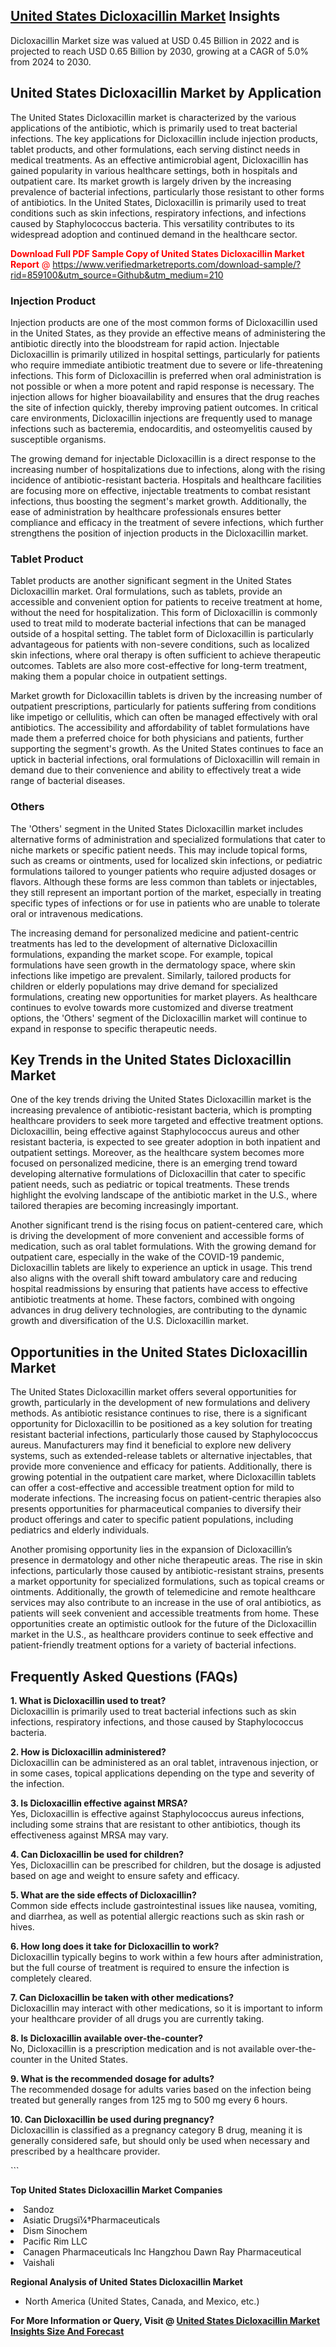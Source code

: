 <h2><a href="https://www.verifiedmarketreports.com/download-sample/?rid=859100&amp;utm_source=Github&amp;utm_medium=210" target="_blank">United States Dicloxacillin Market</a> Insights</h2><p>Dicloxacillin Market size was valued at USD 0.45 Billion in 2022 and is projected to reach USD 0.65 Billion by 2030, growing at a CAGR of 5.0% from 2024 to 2030.</p><p><h2>United States Dicloxacillin Market by Application</h2><p>The United States Dicloxacillin market is characterized by the various applications of the antibiotic, which is primarily used to treat bacterial infections. The key applications for Dicloxacillin include injection products, tablet products, and other formulations, each serving distinct needs in medical treatments. As an effective antimicrobial agent, Dicloxacillin has gained popularity in various healthcare settings, both in hospitals and outpatient care. Its market growth is largely driven by the increasing prevalence of bacterial infections, particularly those resistant to other forms of antibiotics. In the United States, Dicloxacillin is primarily used to treat conditions such as skin infections, respiratory infections, and infections caused by Staphylococcus bacteria. This versatility contributes to its widespread adoption and continued demand in the healthcare sector.<p><span class=""><span style="color: #ff0000;"><strong>Download Full PDF Sample Copy of United States Dicloxacillin Market Report</strong> @ </span><a href="https://www.verifiedmarketreports.com/download-sample/?rid=859100&amp;utm_source=Github&amp;utm_medium=210" target="_blank">https://www.verifiedmarketreports.com/download-sample/?rid=859100&amp;utm_source=Github&amp;utm_medium=210</a></span></p></p><h3>Injection Product</h3><p>Injection products are one of the most common forms of Dicloxacillin used in the United States, as they provide an effective means of administering the antibiotic directly into the bloodstream for rapid action. Injectable Dicloxacillin is primarily utilized in hospital settings, particularly for patients who require immediate antibiotic treatment due to severe or life-threatening infections. This form of Dicloxacillin is preferred when oral administration is not possible or when a more potent and rapid response is necessary. The injection allows for higher bioavailability and ensures that the drug reaches the site of infection quickly, thereby improving patient outcomes. In critical care environments, Dicloxacillin injections are frequently used to manage infections such as bacteremia, endocarditis, and osteomyelitis caused by susceptible organisms.<p>The growing demand for injectable Dicloxacillin is a direct response to the increasing number of hospitalizations due to infections, along with the rising incidence of antibiotic-resistant bacteria. Hospitals and healthcare facilities are focusing more on effective, injectable treatments to combat resistant infections, thus boosting the segment's market growth. Additionally, the ease of administration by healthcare professionals ensures better compliance and efficacy in the treatment of severe infections, which further strengthens the position of injection products in the Dicloxacillin market.</p><h3>Tablet Product</h3><p>Tablet products are another significant segment in the United States Dicloxacillin market. Oral formulations, such as tablets, provide an accessible and convenient option for patients to receive treatment at home, without the need for hospitalization. This form of Dicloxacillin is commonly used to treat mild to moderate bacterial infections that can be managed outside of a hospital setting. The tablet form of Dicloxacillin is particularly advantageous for patients with non-severe conditions, such as localized skin infections, where oral therapy is often sufficient to achieve therapeutic outcomes. Tablets are also more cost-effective for long-term treatment, making them a popular choice in outpatient settings.<p>Market growth for Dicloxacillin tablets is driven by the increasing number of outpatient prescriptions, particularly for patients suffering from conditions like impetigo or cellulitis, which can often be managed effectively with oral antibiotics. The accessibility and affordability of tablet formulations have made them a preferred choice for both physicians and patients, further supporting the segment's growth. As the United States continues to face an uptick in bacterial infections, oral formulations of Dicloxacillin will remain in demand due to their convenience and ability to effectively treat a wide range of bacterial diseases.</p><h3>Others</h3><p>The 'Others' segment in the United States Dicloxacillin market includes alternative forms of administration and specialized formulations that cater to niche markets or specific patient needs. This may include topical forms, such as creams or ointments, used for localized skin infections, or pediatric formulations tailored to younger patients who require adjusted dosages or flavors. Although these forms are less common than tablets or injectables, they still represent an important portion of the market, especially in treating specific types of infections or for use in patients who are unable to tolerate oral or intravenous medications. <p>The increasing demand for personalized medicine and patient-centric treatments has led to the development of alternative Dicloxacillin formulations, expanding the market scope. For example, topical formulations have seen growth in the dermatology space, where skin infections like impetigo are prevalent. Similarly, tailored products for children or elderly populations may drive demand for specialized formulations, creating new opportunities for market players. As healthcare continues to evolve towards more customized and diverse treatment options, the 'Others' segment of the Dicloxacillin market will continue to expand in response to specific therapeutic needs.</p><h2>Key Trends in the United States Dicloxacillin Market</h2><p>One of the key trends driving the United States Dicloxacillin market is the increasing prevalence of antibiotic-resistant bacteria, which is prompting healthcare providers to seek more targeted and effective treatment options. Dicloxacillin, being effective against Staphylococcus aureus and other resistant bacteria, is expected to see greater adoption in both inpatient and outpatient settings. Moreover, as the healthcare system becomes more focused on personalized medicine, there is an emerging trend toward developing alternative formulations of Dicloxacillin that cater to specific patient needs, such as pediatric or topical treatments. These trends highlight the evolving landscape of the antibiotic market in the U.S., where tailored therapies are becoming increasingly important.<p>Another significant trend is the rising focus on patient-centered care, which is driving the development of more convenient and accessible forms of medication, such as oral tablet formulations. With the growing demand for outpatient care, especially in the wake of the COVID-19 pandemic, Dicloxacillin tablets are likely to experience an uptick in usage. This trend also aligns with the overall shift toward ambulatory care and reducing hospital readmissions by ensuring that patients have access to effective antibiotic treatments at home. These factors, combined with ongoing advances in drug delivery technologies, are contributing to the dynamic growth and diversification of the U.S. Dicloxacillin market.</p><h2>Opportunities in the United States Dicloxacillin Market</h2><p>The United States Dicloxacillin market offers several opportunities for growth, particularly in the development of new formulations and delivery methods. As antibiotic resistance continues to rise, there is a significant opportunity for Dicloxacillin to be positioned as a key solution for treating resistant bacterial infections, particularly those caused by Staphylococcus aureus. Manufacturers may find it beneficial to explore new delivery systems, such as extended-release tablets or alternative injectables, that provide more convenience and efficacy for patients. Additionally, there is growing potential in the outpatient care market, where Dicloxacillin tablets can offer a cost-effective and accessible treatment option for mild to moderate infections. The increasing focus on patient-centric therapies also presents opportunities for pharmaceutical companies to diversify their product offerings and cater to specific patient populations, including pediatrics and elderly individuals.<p>Another promising opportunity lies in the expansion of Dicloxacillin’s presence in dermatology and other niche therapeutic areas. The rise in skin infections, particularly those caused by antibiotic-resistant strains, presents a market opportunity for specialized formulations, such as topical creams or ointments. Additionally, the growth of telemedicine and remote healthcare services may also contribute to an increase in the use of oral antibiotics, as patients will seek convenient and accessible treatments from home. These opportunities create an optimistic outlook for the future of the Dicloxacillin market in the U.S., as healthcare providers continue to seek effective and patient-friendly treatment options for a variety of bacterial infections.</p><h2>Frequently Asked Questions (FAQs)</h2><p><strong>1. What is Dicloxacillin used to treat?</strong><br>Dicloxacillin is primarily used to treat bacterial infections such as skin infections, respiratory infections, and those caused by Staphylococcus bacteria.</p><p><strong>2. How is Dicloxacillin administered?</strong><br>Dicloxacillin can be administered as an oral tablet, intravenous injection, or in some cases, topical applications depending on the type and severity of the infection.</p><p><strong>3. Is Dicloxacillin effective against MRSA?</strong><br>Yes, Dicloxacillin is effective against Staphylococcus aureus infections, including some strains that are resistant to other antibiotics, though its effectiveness against MRSA may vary.</p><p><strong>4. Can Dicloxacillin be used for children?</strong><br>Yes, Dicloxacillin can be prescribed for children, but the dosage is adjusted based on age and weight to ensure safety and efficacy.</p><p><strong>5. What are the side effects of Dicloxacillin?</strong><br>Common side effects include gastrointestinal issues like nausea, vomiting, and diarrhea, as well as potential allergic reactions such as skin rash or hives.</p><p><strong>6. How long does it take for Dicloxacillin to work?</strong><br>Dicloxacillin typically begins to work within a few hours after administration, but the full course of treatment is required to ensure the infection is completely cleared.</p><p><strong>7. Can Dicloxacillin be taken with other medications?</strong><br>Dicloxacillin may interact with other medications, so it is important to inform your healthcare provider of all drugs you are currently taking.</p><p><strong>8. Is Dicloxacillin available over-the-counter?</strong><br>No, Dicloxacillin is a prescription medication and is not available over-the-counter in the United States.</p><p><strong>9. What is the recommended dosage for adults?</strong><br>The recommended dosage for adults varies based on the infection being treated but generally ranges from 125 mg to 500 mg every 6 hours.</p><p><strong>10. Can Dicloxacillin be used during pregnancy?</strong><br>Dicloxacillin is classified as a pregnancy category B drug, meaning it is generally considered safe, but should only be used when necessary and prescribed by a healthcare provider.</p>```</p><p><strong>Top United States Dicloxacillin Market Companies</strong></p><div data-test-id=""><p><li>Sandoz</li><li> Asiatic Drugsï¼†Pharmaceuticals</li><li> Dism Sinochem</li><li> Pacific Rim LLC</li><li> Canagen Pharmaceuticals Inc Hangzhou Dawn Ray Pharmaceutical</li><li> Vaishali</li></p><div><strong>Regional Analysis of&nbsp;United States Dicloxacillin Market</strong></div><ul><li dir="ltr"><p dir="ltr">North America&nbsp;(United States, Canada, and Mexico, etc.)</p></li></ul><p><strong>For More Information or Query, Visit @&nbsp;</strong><strong><a href="https://www.verifiedmarketreports.com/product/dicloxacillin-market/?utm_source=Github&amp;utm_medium=210" target="_blank">United States Dicloxacillin Market Insights Size And Forecast</a></strong></p></div>
